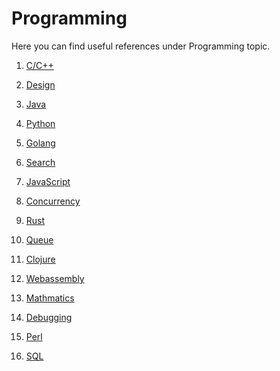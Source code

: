 # Programming

Here you can find useful references under Programming topic.

1. [C/C++](https://github.com/hqxsn/Awesome-Bookmarks-From-Globe/tree/master/Programming/C%7CC%2B%2B/Readme.md) 

2. [Design](https://github.com/hqxsn/Awesome-Bookmarks-From-Globe/tree/master/Programming/Design/Readme.md)

3. [Java](https://github.com/hqxsn/Awesome-Bookmarks-From-Globe/tree/master/Programming/Java/Readme.md)

4. [Python](https://github.com/hqxsn/Awesome-Bookmarks-From-Globe/tree/master/Programming/Python/Readme.md)

5. [Golang](https://github.com/hqxsn/Awesome-Bookmarks-From-Globe/tree/master/Programming/Python/Readme.md)

6. [Search](https://github.com/hqxsn/Awesome-Bookmarks-From-Globe/tree/master/Programming/Search/Readme.md)

7. [JavaScript](https://github.com/hqxsn/Awesome-Bookmarks-From-Globe/tree/master/Programming/JavaScript/Readme.md)

8. [Concurrency](https://github.com/hqxsn/Awesome-Bookmarks-From-Globe/tree/master/Programming/Concurrency/Readme.md)

9. [Rust](https://github.com/hqxsn/Awesome-Bookmarks-From-Globe/tree/master/Programming/Rust/Readme.md)

10. [Queue](https://github.com/hqxsn/Awesome-Bookmarks-From-Globe/tree/master/Programming/Queue/Readme.md)

11. [Clojure](https://github.com/hqxsn/Awesome-Bookmarks-From-Globe/tree/master/Programming/Clojure/Readme.md)

12. [Webassembly](https://github.com/hqxsn/Awesome-Bookmarks-From-Globe/tree/master/Programming/Webassembly)

13. [Mathmatics](https://github.com/hqxsn/Awesome-Bookmarks-From-Globe/tree/master/Programming/Mathmatics)

14. [Debugging](https://github.com/hqxsn/Awesome-Bookmarks-From-Globe/tree/master/Programming/Debugging)

15. [Perl](https://github.com/hqxsn/Awesome-Bookmarks-From-Globe/tree/master/Programming/Perl)

16. [SQL](https://github.com/hqxsn/Awesome-Bookmarks-From-Globe/tree/master/Programming/Sql)

    ​    

